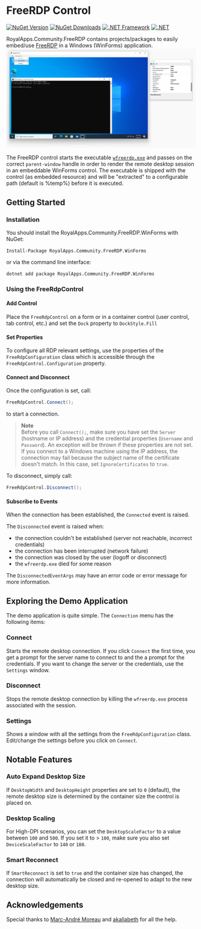 # FreeRDP Control

[![NuGet Version](https://img.shields.io/nuget/v/RoyalApps.Community.FreeRdp.WinForms.svg?style=flat)](https://www.nuget.org/packages/RoyalApps.Community.FreeRdp.WinForms) 
[![NuGet Downloads](https://img.shields.io/nuget/dt/RoyalApps.Community.FreeRdp.WinForms.svg?color=green)](https://www.nuget.org/packages/RoyalApps.Community.FreeRdp.WinForms) 
[![.NET Framework](https://img.shields.io/badge/.NET%20Framework-%3E%3D%204.5-512bd4)](https://dotnet.microsoft.com/download)
[![.NET](https://img.shields.io/badge/.NET-%3E%3D%20%205.0-blueviolet)](https://dotnet.microsoft.com/download)

RoyalApps.Community.FreeRDP contains projects/packages to easily embed/use [FreeRDP](https://github.com/FreeRDP/FreeRDP) in a Windows (WinForms) application.
![Screenshot](https://raw.githubusercontent.com/royalapplications/royalapps-community-freerdp/main/docs/assets/Screenshot.png)

The FreeRDP control starts the executable [`wfreerdp.exe`](https://github.com/FreeRDP/FreeRDP) and passes on the correct `parent-window` handle in order to render the remote desktop session in an embeddable WinForms control. The executable is shipped with the control (as embedded resource) and will be "extracted" to a configurable path (default is %temp%) before it is executed.

## Getting Started
### Installation
You should install the RoyalApps.Community.FreeRDP.WinForms with NuGet:
```
Install-Package RoyalApps.Community.FreeRDP.WinForms
```
or via the command line interface:
```
dotnet add package RoyalApps.Community.FreeRDP.WinForms
```

### Using the FreeRdpControl
#### Add Control
Place the `FreeRdpControl` on a form or in a container control (user control, tab control, etc.) and set the `Dock` property to `DockStyle.Fill`

#### Set Properties
To configure all RDP relevant settings, use the properties of the `FreeRdpConfiguration` class which is accessible through the `FreeRdpControl.Configuration` property.

#### Connect and Disconnect
Once the configuration is set, call:
```csharp
FreeRdpControl.Connect();
```
to start a connection.

> **Note**  
> Before you call `Connect();`, make sure you have set the `Server` (hostname or IP address) and the credential properties (`Username` and `Password`). An exception will be thrown if these properties are not set. If you connect to a Windows machine using the IP address, the connection may fail because the subject name of the certificate doesn't match. In this case, set `IgnoreCertificates` to `true`.

To disconnect, simply call:
```csharp
FreeRdpControl.Disconnect();
```
#### Subscribe to Events
When the connection has been established, the `Connected` event is raised.  

The `Disconnected` event is raised when:
* the connection couldn't be established (server not reachable, incorrect credentials)
* the connection has been interrupted (network failure)
* the connection was closed by the user (logoff or disconnect)
* the `wfreerdp.exe` died for some reason

The `DisconnectedEventArgs` may have an error code or error message for more information.

## Exploring the Demo Application
The demo application is quite simple. The `Connection` menu has the following items:
### Connect
Starts the remote desktop connection. 
If you click `Connect` the first time, you get a prompt for the server name to connect to and the a prompt for the credentials. If you want to change the server or the credentials, use the `Settings` window. 

### Disconnect
Stops the remote desktop connection by killing the `wfreerdp.exe` process associated with the session.

### Settings
Shows a window with all the settings from the `FreeRdpConfiguration` class. Edit/change the settings before you click on `Connect`. 

## Notable Features

### Auto Expand Desktop Size
If `DesktopWidth` and `DesktopHeight` properties are set to `0` (default), the remote desktop size is determined by the container size the control is placed on.  

### Desktop Scaling
For High-DPI scenarios, you can set the `DesktopScaleFactor` to a value between `100` and `500`. If you set it to > `100`, make sure you also set `DeviceScaleFactor` to `140` or `180`.

### Smart Reconnect
If `SmartReconnect` is set to `true` and the container size has changed, the connection will automatically be closed and re-opened to adapt to the new desktop size.

## Acknowledgements
Special thanks to [Marc-André Moreau](https://github.com/awakecoding) and [akallabeth](https://github.com/akallabeth) for all the help.
